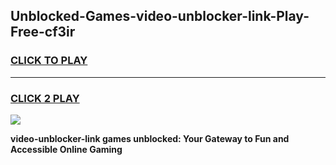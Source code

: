 
## Unblocked-Games-video-unblocker-link-Play-Free-cf3ir
<h3>
<a href="https://premium76.site?title=video-unblocker-link&ref=21A">CLICK TO PLAY</a></h3>
<hr>

<h3>
<a href="https://premium76.site?title=video-unblocker-link&ref=21A">CLICK 2 PLAY</a>
  
</h3>

<a href="https://premium76.site?title=video-unblocker-link&ref=21A"><img src="https://clearcache.store/games.png"></a>


**video-unblocker-link games unblocked: Your Gateway to Fun and Accessible Online Gaming**
